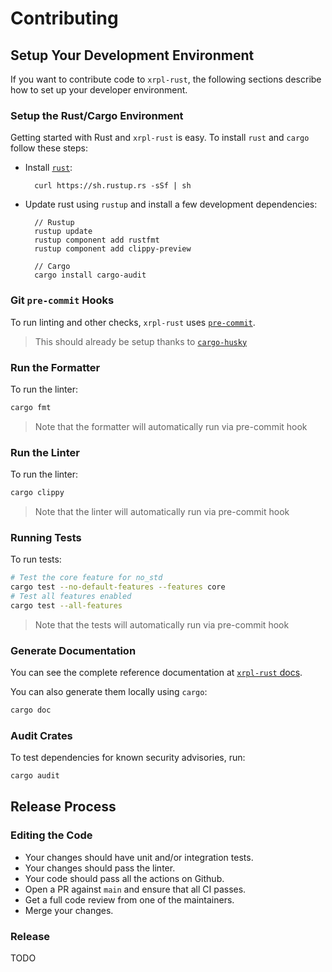 # Contributing

## Setup Your Development Environment

If you want to contribute code to `xrpl-rust`, the following sections describe 
how to set up your developer environment.

### Setup the Rust/Cargo Environment

Getting started with Rust and `xrpl-rust` is easy. To install `rust` and 
`cargo` follow these steps:

* Install [`rust`](https://doc.rust-lang.org/cargo/getting-started/installation.html):

        curl https://sh.rustup.rs -sSf | sh

* Update rust using `rustup` and install a few development dependencies:

        // Rustup
        rustup update
        rustup component add rustfmt
        rustup component add clippy-preview

        // Cargo
        cargo install cargo-audit

### Git `pre-commit` Hooks

To run linting and other checks, `xrpl-rust` uses 
[`pre-commit`](https://pre-commit.com/).

> This should already be setup thanks to 
[`cargo-husky`](https://github.com/rhysd/cargo-husky)

### Run the Formatter

To run the linter:

```bash
cargo fmt
```

> Note that the formatter will automatically run via pre-commit hook

### Run the Linter

To run the linter:

```bash
cargo clippy
```

> Note that the linter will automatically run via pre-commit hook

### Running Tests

To run tests:

```bash
# Test the core feature for no_std
cargo test --no-default-features --features core
# Test all features enabled
cargo test --all-features
```

> Note that the tests will automatically run via pre-commit hook

### Generate Documentation

You can see the complete reference documentation at 
[`xrpl-rust` docs](https://docs.rs/xrpl). 

You can also generate them locally using `cargo`:

```bash
cargo doc
```

### Audit Crates

To test dependencies for known security advisories, run:

```bash
cargo audit
```

## Release Process

### Editing the Code

* Your changes should have unit and/or integration tests.
* Your changes should pass the linter.
* Your code should pass all the actions on Github.
* Open a PR against `main` and ensure that all CI passes.
* Get a full code review from one of the maintainers.
* Merge your changes.

### Release

TODO
